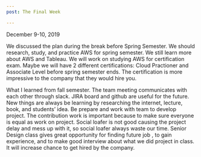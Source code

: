 ```yaml
---
post: The Final Week

---
```


December 9-10, 2019

We discussed the plan during the break before Spring Semester. We should research, study, and practice AWS for spring semester. We still learn more about AWS and Tableau. We will work on studying AWS for certification exam. Maybe we will have 2 different certifications: Cloud Practioner and Associate Level before spring semester ends. The certification is more impressive to the company that they would hire you.

What I learned from fall semester. The team meeting communicates with each other through slack. JIRA board and github are useful for the future. New things are always be learning by researching the internet, lecture, book, and students’ idea. Be prepare and work with team to develop project. The contribution work is important because to make sure everyone is equal as work on project. Social loafer is not good causing the project delay and mess up with it, so social loafer  always waste our time. Senior Design class gives great opportunity for finding future job , to gain experience, and to make good interview about what we did project in class. It will increase chance to get hired by the company.
